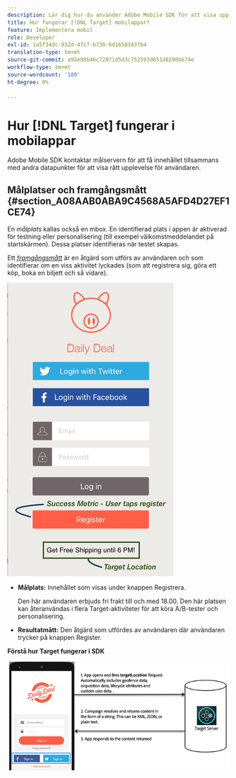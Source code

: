 ```yaml
---
description: Lär dig hur du använder Adobe Mobile SDK för att visa upp de optimala upplevelserna för era mobilappsbesökare.
title: Hur fungerar [!DNL Target] mobilappar?
feature: Implementera mobil
role: Developer
exl-id: 1a5f34dc-932d-47c7-b730-6d1658343fb4
translation-type: tm+mt
source-git-commit: a92e88b46c72971d5d3c752593d651d8290b674e
workflow-type: tm+mt
source-wordcount: '189'
ht-degree: 0%

---
```


# Hur [!DNL Target] fungerar i mobilappar

Adobe Mobile SDK kontaktar målservern för att få innehållet tillsammans med andra datapunkter för att visa rätt upplevelse för användaren.

## Målplatser och framgångsmått {#section_A08AAB0ABA9C4568A5AFD4D27EF1CE74}

En *målplats* kallas också en mbox. En identifierad plats i appen är aktiverad för testning eller personalisering (till exempel välkomstmeddelandet på startskärmen). Dessa platser identifieras när testet skapas.

Ett *[framgångsmått](/help/c-activities/r-success-metrics/success-metrics.md#reference_D011575C85DA48E989A244593D9B9924)* är en åtgärd som utförs av användaren och som identifierar om en viss aktivitet lyckades (som att registrera sig, göra ett köp, boka en biljett och så vidare).

![](assets/mobile-target-location.png)

* **Målplats:** Innehållet som visas under knappen Registrera.

   Den här användaren erbjuds fri frakt till och med 18.00. Den här platsen kan återanvändas i flera Target-aktiviteter för att köra A/B-tester och personalisering.

* **Resultatmått:** Den åtgärd som utfördes av användaren där användaren trycker på knappen Register.

**Förstå hur Target fungerar i SDK**

![](assets/how-target-mobile-works.png)
